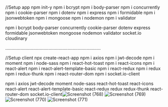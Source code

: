 //Setup app
npm init-y
npm i bcrypt
npm i body-parser
npm i concurrently
npm i cookie-parser
npm i dotenv
npm i express
npm i formidable
npm i jsonwebtoken
npm i mongoose
npm i nodemon
npm i validator

npm i bcrypt body-parser concurrently cookie-parser dotenv express formidable jsonwebtoken mongoose nodemon validator socket.io cloudinary

...........................................................................

//Setup client
npx create-react-app
npm i axios
npm i jwt-decode
npm i moment
npm i node-sass
npm i react-hot-toast
npm i react-icons
npm i react-alert
npm i react-alert-template-basic
npm i react-redux
npm i redux
npm i redux-thunk
npm i react-router-dom
npm i socket.io-client

npm i axios jwt-decode moment node-sass react-hot-toast react-icons react-alert react-alert-template-basic react-redux redux redux-thunk react-router-dom socket.io-client![Screenshot (768)](https://user-images.githubusercontent.com/85141551/162262942-b31899ca-70c9-47b9-8885-eb76c93d7ea3.png)
![Screenshot (769)](https://user-images.githubusercontent.com/85141551/162262949-6eca02e1-eb5c-4aab-b0d1-acd483aca1c8.png)
![Screenshot (770)](https://user-images.githubusercontent.com/85141551/162262950-b7c1404a-a7b6-4209-a0ec-272855e1902e.png)
![Screenshot (771)](https://user-images.githubusercontent.com/85141551/162262951-e1996e5c-c6a3-4c46-9280-f67f29b04727.png)

